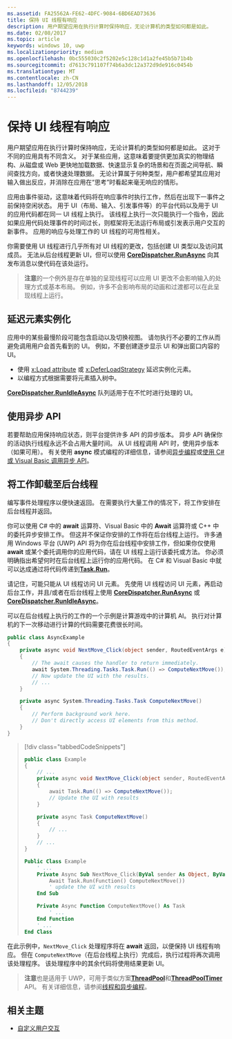 ```yaml
---
ms.assetid: FA25562A-FE62-4DFC-9084-6BD6EAD73636
title: 保持 UI 线程有响应
description: 用户期望应用在执行计算时保持响应，无论计算机的类型如何都是如此。
ms.date: 02/08/2017
ms.topic: article
keywords: windows 10, uwp
ms.localizationpriority: medium
ms.openlocfilehash: 0bc555030c2f5202e5c128c1d1a2fe45b5b71b4b
ms.sourcegitcommit: d7613c791107f74b6a3dc12a372d9de916c0454b
ms.translationtype: MT
ms.contentlocale: zh-CN
ms.lasthandoff: 12/05/2018
ms.locfileid: "8744239"
---
```

# <a name="keep-the-ui-thread-responsive"></a>保持 UI 线程有响应


用户期望应用在执行计算时保持响应，无论计算机的类型如何都是如此。 这对于不同的应用具有不同含义。 对于某些应用，这意味着要提供更加真实的物理结构、从磁盘或 Web 更快地加载数据、快速显示复杂的场景和在页面之间导航、瞬间查找方向，或者快速处理数据。 无论计算属于何种类型，用户都希望其应用对输入做出反应，并消除在应用在“思考”时看起来毫无响应的情形。

应用由事件驱动，这意味着代码将在响应事件时执行工作，然后在出现下一事件之前保持空闲状态。 用于 UI（布局、输入、引发事件等）的平台代码以及用于 UI 的应用代码都在同一 UI 线程上执行。 该线程上执行一次只能执行一个指令，因此如果应用代码处理事件的时间过长，则框架将无法运行布局或引发表示用户交互的新事件。 应用的响应与处理工作的 UI 线程的可用性相关。

你需要使用 UI 线程进行几乎所有对 UI 线程的更改，包括创建 UI 类型以及访问其成员。 无法从后台线程更新 UI，但可以使用 [**CoreDispatcher.RunAsync**](https://msdn.microsoft.com/library/windows/apps/Hh750317) 向其发布消息以使代码在该处运行。

> **注意**的一个例外是存在单独的呈现线程可以应用 UI 更改不会影响输入的处理方式或基本布局。 例如，许多不会影响布局的动画和过渡都可以在此呈现线程上运行。

## <a name="delay-element-instantiation"></a>延迟元素实例化

应用中的某些最慢阶段可能包含启动以及切换视图。 请勿执行不必要的工作从而避免调用用户会首先看到的 UI。 例如，不要创建逐步显示 UI 和弹出窗口内容的 UI。

-   使用 [x:Load attribute](../xaml-platform/x-load-attribute.md) 或 [x:DeferLoadStrategy](https://msdn.microsoft.com/library/windows/apps/Mt204785) 延迟实例化元素。
-   以编程方式根据需要将元素插入树中。

[**CoreDispatcher.RunIdleAsync**](https://msdn.microsoft.com/library/windows/apps/Hh967918) 队列适用于在不忙时进行处理的 UI。

## <a name="use-asynchronous-apis"></a>使用异步 API

若要帮助应用保持响应状态，则平台提供许多 API 的异步版本。 异步 API 确保你的活动执行线程永远不会占用大量时间。 从 UI 线程调用 API 时，使用异步版本（如果可用）。 有关使用 **async** 模式编程的详细信息，请参阅[异步编程](https://msdn.microsoft.com/library/windows/apps/Mt187335)或[使用 C# 或 Visual Basic 调用异步 API](https://msdn.microsoft.com/library/windows/apps/Mt187337)。

## <a name="offload-work-to-background-threads"></a>将工作卸载至后台线程

编写事件处理程序以便快速返回。 在需要执行大量工作的情况下，将工作安排在后台线程并返回。

你可以使用 C# 中的 **await** 运算符、Visual Basic 中的 **Await** 运算符或 C++ 中的委托异步安排工作。 但这并不保证你安排的工作将在后台线程上运行。 许多通用 Windows 平台 (UWP) API 将为你在后台线程中安排工作，但如果你仅使用 **await** 或某个委托调用你的应用代码，请在 UI 线程上运行该委托或方法。 你必须明确指出希望何时在后台线程上运行你的应用代码。 在 C# 和 Visual Basic 中就可以达成通过将代码传递到[**Task.Run**](https://msdn.microsoft.com/library/windows/apps/xaml/system.threading.tasks.task.run.aspx)。

请记住，可能只能从 UI 线程访问 UI 元素。 先使用 UI 线程访问 UI 元素，再启动后台工作，并且/或者在后台线程上使用 [**CoreDispatcher.RunAsync**](https://msdn.microsoft.com/library/windows/apps/Hh750317) 或 [**CoreDispatcher.RunIdleAsync**](https://msdn.microsoft.com/library/windows/apps/Hh967918)。

可以在后台线程上执行的工作的一个示例是计算游戏中的计算机 AI。 执行对计算机的下一次移动进行计算的代码需要花费很长时间。

```csharp
public class AsyncExample
{
    private async void NextMove_Click(object sender, RoutedEventArgs e)
    {
        // The await causes the handler to return immediately.
        await System.Threading.Tasks.Task.Run(() => ComputeNextMove());
        // Now update the UI with the results.
        // ...
    }

    private async System.Threading.Tasks.Task ComputeNextMove()
    {
        // Perform background work here.
        // Don't directly access UI elements from this method.
    }
}
```

> [!div class="tabbedCodeSnippets"]
> ```csharp
> public class Example
> {
>     // ...
>     private async void NextMove_Click(object sender, RoutedEventArgs e)
>     {
>         await Task.Run(() => ComputeNextMove());
>         // Update the UI with results
>     }
> 
>     private async Task ComputeNextMove()
>     {
>         // ...
>     }
>     // ...
> }
> ```
> ```vb
> Public Class Example
>     ' ...
>     Private Async Sub NextMove_Click(ByVal sender As Object, ByVal e As RoutedEventArgs)
>         Await Task.Run(Function() ComputeNextMove())
>         ' update the UI with results
>     End Sub
> 
>     Private Async Function ComputeNextMove() As Task
>         ' ...
>     End Function
>     ' ...
> End Class
> ```

在此示例中，`NextMove_Click` 处理程序将在 **await** 返回，以便保持 UI 线程有响应。 但在 `ComputeNextMove`（在后台线程上执行）完成后，执行过程将再次调用该处理程序。 该处理程序中的其余代码将使用结果更新 UI。

> **注意**也是适用于 UWP，可用于类似方案[**ThreadPool**](https://msdn.microsoft.com/library/windows/apps/BR229621)和[**ThreadPoolTimer**](https://msdn.microsoft.com/library/windows/apps/windows.system.threading.threadpooltimer.aspx) API。 有关详细信息，请参阅[线程和异步编程](https://msdn.microsoft.com/library/windows/apps/Mt187340)。

## <a name="related-topics"></a>相关主题

* [自定义用户交互](https://msdn.microsoft.com/library/windows/apps/Mt185599)
